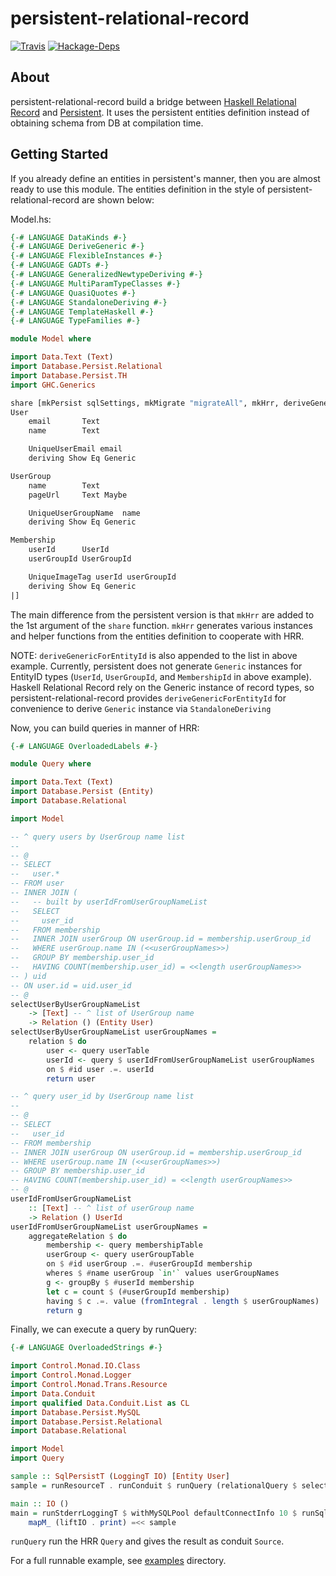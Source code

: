 persistent-relational-record
============================

[![Travis](https://img.shields.io/travis/himura/persistent-relational-record/master.svg)](https://travis-ci.org/himura/persistent-relational-record)
[![Hackage-Deps](https://img.shields.io/hackage-deps/v/persistent-relational-record.svg)](http://packdeps.haskellers.com/feed?needle=persistent-relational-record)

## About ##

persistent-relational-record build a bridge between [Haskell Relational Record](https://hackage.haskell.org/package/relational-query)
and [Persistent](http://hackage.haskell.org/package/persistent).
It uses the persistent entities definition instead of obtaining schema from DB at compilation time.

## Getting Started ##

If you already define an entities in persistent's manner, then you are almost ready to use this module.
The entities definition in the style of persistent-relational-record are shown below:

Model.hs:

```Haskell
{-# LANGUAGE DataKinds #-}
{-# LANGUAGE DeriveGeneric #-}
{-# LANGUAGE FlexibleInstances #-}
{-# LANGUAGE GADTs #-}
{-# LANGUAGE GeneralizedNewtypeDeriving #-}
{-# LANGUAGE MultiParamTypeClasses #-}
{-# LANGUAGE QuasiQuotes #-}
{-# LANGUAGE StandaloneDeriving #-}
{-# LANGUAGE TemplateHaskell #-}
{-# LANGUAGE TypeFamilies #-}

module Model where

import Data.Text (Text)
import Database.Persist.Relational
import Database.Persist.TH
import GHC.Generics

share [mkPersist sqlSettings, mkMigrate "migrateAll", mkHrr, deriveGenericForEntityId] [persistLowerCase|
User
    email       Text
    name        Text

    UniqueUserEmail email
    deriving Show Eq Generic

UserGroup
    name        Text
    pageUrl     Text Maybe

    UniqueUserGroupName  name
    deriving Show Eq Generic

Membership
    userId      UserId
    userGroupId UserGroupId

    UniqueImageTag userId userGroupId
    deriving Show Eq Generic
|]
```

The main difference from the persistent version is that `mkHrr` are added to the 1st argument of the `share` function.
`mkHrr` generates various instances and helper functions from the entities definition to cooperate with HRR.

NOTE: `deriveGenericForEntityId` is also appended to the list in above example.
Currently, persistent does not generate `Generic` instances for EntityID types (`UserId`, `UserGroupId`, and `MembershipId` in above example).
Haskell Relational Record rely on the Generic instance of record types, so persistent-relational-record provides `deriveGenericForEntityId` for convenience to derive `Generic` instance via `StandaloneDeriving`

Now, you can build queries in manner of HRR:

```Haskell
{-# LANGUAGE OverloadedLabels #-}

module Query where

import Data.Text (Text)
import Database.Persist (Entity)
import Database.Relational

import Model

-- ^ query users by UserGroup name list
--
-- @
-- SELECT
--   user.*
-- FROM user
-- INNER JOIN (
--   -- built by userIdFromUserGroupNameList
--   SELECT
--     user_id
--   FROM membership
--   INNER JOIN userGroup ON userGroup.id = membership.userGroup_id
--   WHERE userGroup.name IN (<<userGroupNames>>)
--   GROUP BY membership.user_id
--   HAVING COUNT(membership.user_id) = <<length userGroupNames>>
-- ) uid
-- ON user.id = uid.user_id
-- @
selectUserByUserGroupNameList
    -> [Text] -- ^ list of UserGroup name
    -> Relation () (Entity User)
selectUserByUserGroupNameList userGroupNames =
    relation $ do
        user <- query userTable
        userId <- query $ userIdFromUserGroupNameList userGroupNames
        on $ #id user .=. userId
        return user

-- ^ query user_id by UserGroup name list
--
-- @
-- SELECT
--   user_id
-- FROM membership
-- INNER JOIN userGroup ON userGroup.id = membership.userGroup_id
-- WHERE userGroup.name IN (<<userGroupNames>>)
-- GROUP BY membership.user_id
-- HAVING COUNT(membership.user_id) = <<length userGroupNames>>
-- @
userIdFromUserGroupNameList
    :: [Text] -- ^ list of userGroup name
    -> Relation () UserId
userIdFromUserGroupNameList userGroupNames =
    aggregateRelation $ do
        membership <- query membershipTable
        userGroup <- query userGroupTable
        on $ #id userGroup .=. #userGroupId membership
        wheres $ #name userGroup `in'` values userGroupNames
        g <- groupBy $ #userId membership
        let c = count $ (#userGroupId membership)
        having $ c .=. value (fromIntegral . length $ userGroupNames)
        return g
```

Finally, we can execute a query by runQuery:

```Haskell
{-# LANGUAGE OverloadedStrings #-}

import Control.Monad.IO.Class
import Control.Monad.Logger
import Control.Monad.Trans.Resource
import Data.Conduit
import qualified Data.Conduit.List as CL
import Database.Persist.MySQL
import Database.Persist.Relational
import Database.Relational

import Model
import Query

sample :: SqlPersistT (LoggingT IO) [Entity User]
sample = runResourceT . runConduit $ runQuery (relationalQuery $ selectUserByUserGroupNameList True ["tokyo", "haskell"]) () .| CL.consume

main :: IO ()
main = runStderrLoggingT $ withMySQLPool defaultConnectInfo 10 $ runSqlPool $ do
    mapM_ (liftIO . print) =<< sample
```

`runQuery` run the HRR `Query` and gives the result as conduit `Source`.

For a full runnable example, see [examples](https://github.com/himura/persistent-relational-record/tree/master/examples/) directory.
